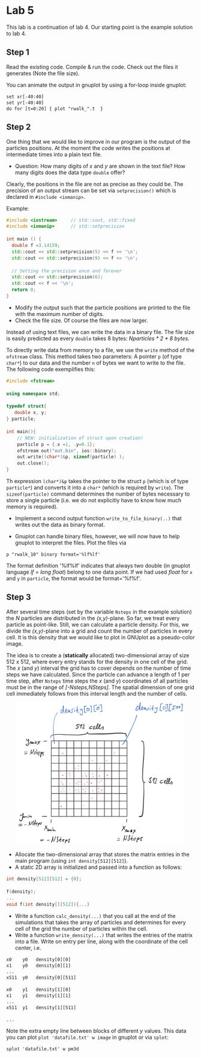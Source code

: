 # Lab 5

This lab is a continuation of lab 4. Our starting point is the example solution to lab 4.

## Step 1

Read the existing code. Compile & run the code. Check out the files it generates
(Note the file size).

You can animate the output in gnuplot by using a for-loop inside gnuplot:
```
set xr[-40:40]
set yr[-40:40]
do for [t=0:20] { plot "rwalk_".t  }
```

## Step 2

One thing that we would like to improve in our program is the output of the particles
positions. At the moment the code writes the positions at intermediate times into a
plain text file. 

* Question: How many digits of *x* and *y* are shown in the text file? How many
digits does the data type `double` offer?

Clearly, the positions in the file are not as precise as they could be.
The precision of an output stream can be set via `setprecision()` which
is declared in `#include <iomanip>`.

Example:
```C++
#include <iostream>     // std::cout, std::fixed
#include <iomanip>      // std::setprecision

int main () {
  double f =3.14159;
  std::cout << std::setprecision(5) << f << '\n';
  std::cout << std::setprecision(9) << f << '\n';

  // Setting the precision once and forever
  std::cout << std::setprecision(6);
  std::cout << f << '\n';
  return 0;
}
```
* Modify the output such that the particle positions are printed to the file
with the maximum number of digits.
* Check the file size. Of course the files are now larger.

Instead of using text files, we can write the data in a binary file.
The file size is easily predicted as every `double` takes 8 bytes: *Nparticles * 2 * 8 bytes*. 

To directly write data from memory to a file, we use the `write` method of the
`ofstream` class. This method takes two parameters: A pointer `p` (of type `char*`)
to our data and the number `n` of bytes we want to write to the file. The following
code exemplifies this:
```C++
#include <fstream>

using namespace std;

typedef struct{
   double x, y;
} particle;

int main(){
    // NEW: initialization of struct upon creation!
    particle p = {.x =1, .y=0.1};
    ofstream out("out.bin", ios::binary);
    out.write((char*)&p, sizeof(particle) );
    out.close();
}
```
Th expression `(char*)&p` takes the pointer to the struct `p` (which is of
type `particle*`) and converts it into a `char*` (which is required by `write`).
The `sizeof(particle)` command determines the number of bytes necessary to store a
single particle (i.e. we do not explicitly have to know how much memory is required).

* Implement a second output function `write_to_file_binary(..)` that writes out the
data as binary format.

* Gnuplot can handle binary files, however, we will now have to help gnuplot to
interpret the files. Plot the files via
```
p "rwalk_10" binary format='%lf%lf'
```
The format definition '%lf%lf' indicates that always two double (in gnuplot language
*lf = long float*) belong to one data point. If we had used *float* for `x` and `y` in `particle`, the format would be format='%f%f'.

## Step 3

After several time steps (set by the variable `Nsteps` in the example
solution) the *N* particles are distributed in the *(x,y)*-plane. So far,
we treat every particle as point-like. Still, we can calculate a particle
density. For this, we divide the *(x,y)*-plane into a grid and count the
number of particles in every cell. It is this density that we would like
to plot in GNUplot as a pseudo-color image.

The idea is to create a (**statically** allocated) two-dimensional
array of size 512 x 512, 
where every entry stands for the density in one cell of the grid.
The *x* (and *y*) interval the grid has to cover depends on the number of
time steps we have calculated. Since the particle can advance a length of 1
per time step, after `Nsteps` time steps the *x* (and *y*) coordinates of
all particles must be in the range of *[-Nsteps,NSteps]*. The spatial
dimension of
one grid cell immediately follows from this interval length and the number of
cells.

<p align="center">
<img src="stuffy_stuff/grid.png" width="450">
</p>

* Allocate the two-dimensional array that stores the matrix entries
  in the main program (using `int density[512][512]`).
* A static 2D array is initialized and passed into a function as follows:
```C++
int density[512][512] = {0};

f(density);
...
void f(int density[][512]){...}
```

* Write a function `calc_density(...)` that you call at the end of the 
  simulations that takes the array of particles and determines 
  for every cell of the grid the number of particles within the cell.
* Write a function `write_density(...)` that writes the entries of the matrix
into a file. Write on entry per line, along with the coordinate of
the cell center, i.e.
```
x0    y0   density[0][0]
x1    y0   density[0][1]
...
x511  y0   density[0][511]

x0    y1   density[1][0]
x1    y1   density[1][1]
...
x511  y1   density[1][511]

...
```
Note the extra empty line between blocks of different *y* values.
This data you can plot `plot 'datafile.txt' w image` in gnuplot or
via `splot`:
```
splot 'datafile.txt' w pm3d
```

